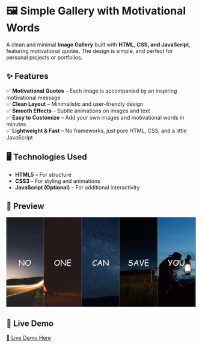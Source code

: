 # 🖼️ Simple Gallery with Motivational Words

A clean and minimal **Image Gallery** built with **HTML, CSS, and JavaScript**, featuring motivational quotes. The design is simple, and perfect for personal projects or portfolios.

## ✨ Features
 
✅ **Motivational Quotes** – Each image is accompanied by an inspiring motivational message  
✅ **Clean Layout** – Minimalistic and user-friendly design  
✅ **Smooth Effects** – Subtle animations on images and text  
✅ **Easy to Customize** – Add your own images and motivational words in minutes  
✅ **Lightweight & Fast** – No frameworks, just pure HTML, CSS, and a little JavaScript  

## 🖥️ Technologies Used

- **HTML5** – For structure  
- **CSS3** – For styling and animations  
- **JavaScript (Optional)** – For additional interactivity

## 📸 Preview

![Gallery Screenshot](preview.png)

## 🚀 Live Demo

[🔗 Live Demo Here](https://ahmedragab15.github.io/Motivational-Gallery)